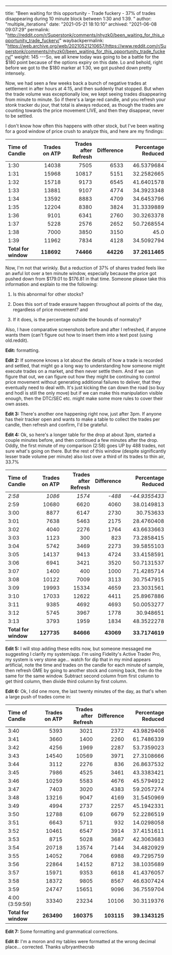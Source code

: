 ---
title: "Been waiting for this opportunity - Trade fuckery - 37% of trades disappearing during 10 minute block between 1:30 and 1:39. "
author: "multiple_iterations"
date: "2021-05-21 18:10:10"
archived: "2021-06-08 09:07:29"
permalink: "http://reddit.com/r/Superstonk/comments/nhyzk0/been_waiting_for_this_opportunity_trade_fuckery/"
waybackpermalink: "https://web.archive.org/web/20210521210657/https://www.reddit.com/r/Superstonk/comments/nhyzk0/been_waiting_for_this_opportunity_trade_fuckery/"
weight: 145
---So, we all knew today was going to be a battle for the $180 point because of the options expiry on this date. Lo and behold, right before we got to the $180 marker at 1:30, we got pushed down pretty intensely. 


Now, we had seen a few weeks back a bunch of negative trades at settlement in after hours at 4:15, and then suddenly that stopped. But when the trade volume was exceptionally low, we kept seeing trades disappearing from minute to minute. So if there's a large red candle, and you refresh your stonk tracker du jour, that total is always reduced, as though the trades are counting towards the price movement LIVE, and then they disappear, never to be settled. 


I don't know how often this happens with other stock, but I've been waiting for a good window of price crush to analyze this, and here are my findings:


|**Time of Candle**|**Trades on ATP**|**Trades after Refresh**|**Difference**|**Percentage Reduced**|
:--|--:|--:|--:|--:|
|1:30|14038|7505|6533|46.5379684|
|1:31|15968|10817|5151|32.2582665|
|1:32|15718|9173|6545|41.6401578|
|1:33|13881|9107|4774|34.3923348|
|1:34|13592|8883|4709|34.6453796|
|1:35|12204|8380|3824|31.3339889|
|1:36|9101|6341|2760|30.3263378|
|1:37|5228|2576|2652|50.7268554|
|1:38|7000|3850|3150|45.0|
|1:39|11962|7834|4128|34.5092794|
|**Total for window**|**118692**|**74466**|**44226**|**37.2611465**|


Now, I'm not that wrinkly. But a reduction of 37% of shares traded feels like an awful lot over a ten minute window, especially because the price got pushed down from $179.01 to $176.81 in that time. Someone please take this information and explain to me the following:


1) Is this abnormal for other stocks?


2) Does this sort of trade erasure happen throughout all points of the day, regardless of price movement? and


3) If it does, is the percentage outside the bounds of normalcy?


Also, I have comparative screenshots before and after I refreshed, if anyone wants them (can't figure out how to insert them into a text post (using old.reddit).


**Edit:** formatting.


**Edit 2:** If someone knows a lot about the details of how a trade is recorded and settled, that might go a long way to understanding how someone might execute trades on a market, and then never settle them. And if we can figure that out, we can figure out how they might be continuing to control price movement without generating additional failures to deliver, that they eventually need to deal with. It's just kicking the can down the road (so buy and hodl is still the only move) but if we can make this manipulation visible enough, then the DTC/SEC etc. might make some more rules to cover their own asses.


**Edit 3:** There's another one happening right now, just after 3pm. If anyone has their tracker open and wants to make a table to collect the trades per candle, then refresh and confirm, I'd be grateful.


**Edit 4:** Ok, so here's a longer table for the drop at about 3pm, started a couple minutes before, and then continued a few minutes after the drop. Oddly, the first minute of my comparison (2:58) goes UP by 488 trades, not sure what's going on there. But the rest of this window (despite significantly lesser trade volume per minute) also lost over a third of its trades to thin air, 33.7%


|**Time of Candle**|**Trades on ATP**|**Trades after Refresh**|**Difference**|**Percentage Reduced**|
:--|--:|--:|--:|--:|
|*2:58*|*1086*|*1574*|*-488*|*-44.9355433*|
|2:59|10680|6620|4060|38.0149813|
|3:00|8877|6147|2730|30.753633|
|3:01|7638|5463|2175|28.4760408|
|3:02|4040|2276|1764|43.6633663|
|3:03|1123|300|823|73.2858415|
|3:04|5742|3469|2273|39.5855103|
|3:05|14137|9413|4724|33.4158591|
|3:06|6941|3421|3520|50.7131537|
|3:07|1400|400|1000|71.4285714|
|3:08|10122|7009|3113|30.7547915|
|3:09|19993|15334|4659|23.3031561|
|3:10|17033|12622|4411|25.8967886|
|3:11|9385|4692|4693|50.0053277|
|3:12|5745|3967|1778|30.948651|
|3:13|3793|1959|1834|48.3522278|
|**Total for window**|**127735**|**84666**|**43069**|**33.7174619**|


**Edit 5:** I will stop adding these edits now, but someone messaged me suggesting I clarify my system/app. I'm using Fidelity's Active Trader Pro, my system is very stone age... watch for dip that in my mind appears artificial, note the time and trades on the candle for each minute of sample, then refresh GME by going to another stock and coming back, then do the same for the same window. Subtract second column from first column to get third column, then divide third column by first column.


**Edit 6:** Ok, I did one more, the last twenty minutes of the day, as that's when a large push of trades come in:


|**Time of Candle**|**Trades on ATP**|**Trades after Refresh**|**Difference**|**Percentage Reduced**|
:--|--:|--:|--:|--:|
|3:40|5393|3021|2372|43.9829408|
|3:41|3660|1400|2260|61.7486339|
|3:42|4256|1969|2287|53.7359023|
|3:43|14540|10569|3971|27.3108666|
|3:44|3112|2276|836|26.8637532|
|3:45|7986|4525|3461|43.3383421|
|3:46|10259|5583|4676|45.5794912|
|3:47|7403|3020|4383|59.2057274|
|3:48|13216|9047|4169|31.5450969|
|3:49|4994|2737|2257|45.1942331|
|3:50|12788|6109|6679|52.2286519|
|3:51|6643|5711|932|14.0298058|
|3:52|10461|6547|3914|37.4151611|
|3:53|8715|5028|3687|42.3063683|
|3:54|20718|13574|7144|34.4820929|
|3:55|14052|7064|6988|49.7295759|
|3:56|22864|14152|8712|38.1035689|
|3:57|15971|9353|6618|41.4376057|
|3:58|18372|9805|8567|46.6307424|
|3:59|24747|15651|9096|36.7559704|
|4:00 (3:59:59)|33340|23234|10106|30.3119376|
|**Total for window**|**263490**|**160375**|**103115**|**39.1343125**|


**Edit 7:** Some formatting and grammatical corrections.


**Edit 8:** I'm a moron and my tables were formatted at the wrong decimal place... corrected. Thanks u/bryanthecrab

